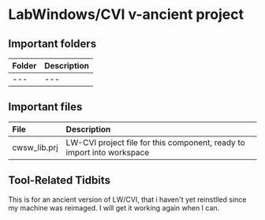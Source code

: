 # LabWindows/CVI v-ancient project

## Important folders

Folder          | Description
:---            | :---
---             | ---

## Important files

File            | Description
:---            | :---
cwsw_lib.prj    | LW-CVI project file for this component, ready to import into workspace

## Tool-Related Tidbits

This is for an ancient version of LW/CVI, that i haven't yet reinstlled since my machine was reimaged. I will get it working again when I can.
